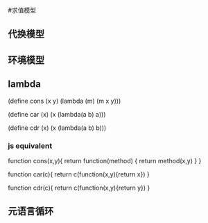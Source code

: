 #求值模型

## 代换模型


## 环境模型

## lambda

(define cons (x y)
  (lambda (m) (m x y)))

(define car (x)
  (x (lambda(a b) a)))

(define cdr (x)
  (x (lambda(a b) b)))

### js equivalent
function cons(x,y){
    return function(method) {
          return method(x,y)
            }
}

function car(c){
    return c(function(x,y){return x})
}

function cdr(c){
    return c(function(x,y){return y})
}

## 元语言循环

